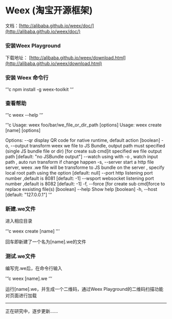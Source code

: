 # Weex (淘宝开源框架)

文档：[http://alibaba.github.io/weex/doc/](http://alibaba.github.io/weex/doc/)

### 安装Weex Playground

下载地址： [http://alibaba.github.io/weex/download.html](http://alibaba.github.io/weex/download.html)

### 安装 Weex 命令行

‘’‘c
npm install -g weex-toolkit
’‘’

### 查看帮助

‘’‘c
weex --help
’‘’

‘’‘c
Usage: weex foo/bar/we_file_or_dir_path  [options]
Usage: weex create [name]  [options]

Options:
  --qr          display QR code for native runtime, default action     [boolean]
  -o, --output  transform weex we file to JS Bundle, output path must specified
                (single JS bundle file or dir)
                [for create sub cmd]it specified we file output path
                                                 [default: "no JSBundle output"]
  --watch       using with -o , watch input path , auto run transform if change
                happen
  -s, --server  start a http file server, weex .we file will be transforme to JS
                bundle on the server , specify local root path using the option
                                                                 [default: null]
  --port        http listening port number ,default is 8081        [default: -1]
  --wsport      websocket listening port number ,default is 8082   [default: -1]
  -f, --force   [for create sub cmd]force to replace exsisting file(s) [boolean]
  --help        Show help                                              [boolean]
  -h, --host                                              [default: "127.0.0.1"]
’‘’


### 新建.we文件

进入相应目录

‘’‘c
weex create [name]
'''

回车即新建了一个名为\[name\].we的文件


### 测试.we文件

编写完.we后，在命令行输入

’‘’c
weex [name].we
‘’‘

运行\[name\].we，并生成一个二维码，通过Weex Playground的二维码扫描功能对页面进行加载





***

正在研究中，逐步更新……


